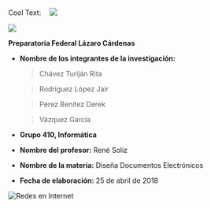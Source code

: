 
<a href="http://cooltext.com" target="_top"><img src="https://cooltext.com/images/ct_pixel.gif" width="80" height="15" alt="Cool Text: Logo and Graphics Generator" border="0" /></a>
![](http://r77.cooltext.com/rendered/cooltext284141277076030.png)

![](https://rootear.com/files/2017/01/napmipci.jpg)

 **Preparatoria Federal Lázaro Cárdenas**

- **Nombre de los integrantes de la investigación:**
   > Chávez Turiján Rita 
 
   > Rodriguez López Jair
      
   > Pérez Benitez Derek
       
   > Vázquez García 
       
 - **Grupo 410, Informática**
 - **Nombre del profesor:** René Soliz
 - **Nombre de la materia:** Diseña Documentos Electrónicos
 - **Fecha de elaboración:** 25 de abril de 2018 

![Redes en Internet](https://ritatj.github.io/Proyecto-Integrador-del-segundo-Parcial/redeseninternet)
